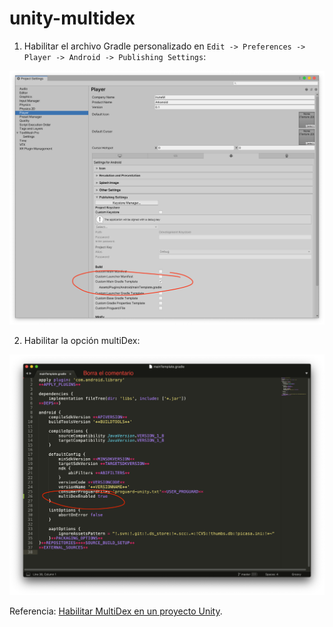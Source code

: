 # unity-multidex

1. Habilitar el archivo Gradle personalizado en `Edit -> Preferences -> Player -> Android -> Publishing Settings`:

  ![](a.png)

2. Habilitar la opción multiDex:

  ![](b.png)

Referencia: [Habilitar MultiDex en un proyecto Unity](https://appmediation.com/unity-enable-multidex/).
